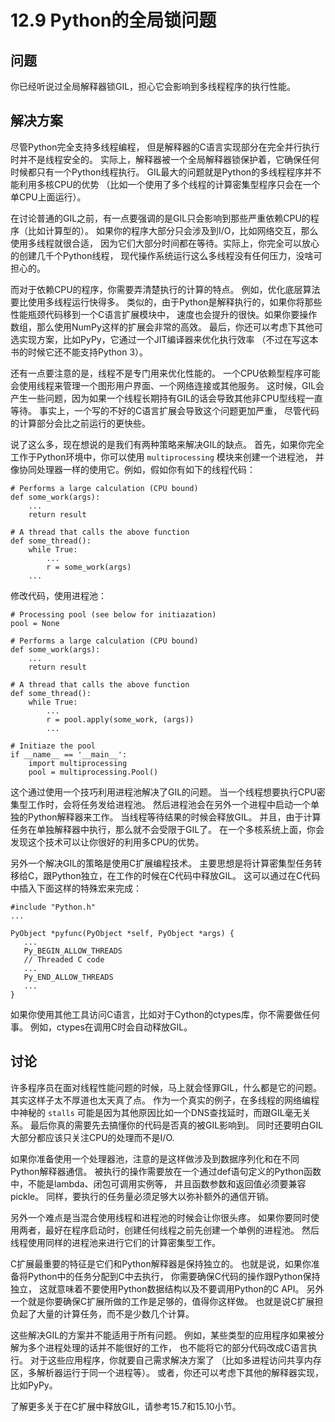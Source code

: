 

# 12.9 Python的全局锁问题

## 问题

你已经听说过全局解释器锁GIL，担心它会影响到多线程程序的执行性能。

## 解决方案

尽管Python完全支持多线程编程， 但是解释器的C语言实现部分在完全并行执行时并不是线程安全的。
实际上，解释器被一个全局解释器锁保护着，它确保任何时候都只有一个Python线程执行。
GIL最大的问题就是Python的多线程程序并不能利用多核CPU的优势 （比如一个使用了多个线程的计算密集型程序只会在一个单CPU上面运行）。

在讨论普通的GIL之前，有一点要强调的是GIL只会影响到那些严重依赖CPU的程序（比如计算型的）。
如果你的程序大部分只会涉及到I/O，比如网络交互，那么使用多线程就很合适， 因为它们大部分时间都在等待。实际上，你完全可以放心的创建几千个Python线程，
现代操作系统运行这么多线程没有任何压力，没啥可担心的。

而对于依赖CPU的程序，你需要弄清楚执行的计算的特点。 例如，优化底层算法要比使用多线程运行快得多。
类似的，由于Python是解释执行的，如果你将那些性能瓶颈代码移到一个C语言扩展模块中，
速度也会提升的很快。如果你要操作数组，那么使用NumPy这样的扩展会非常的高效。
最后，你还可以考虑下其他可选实现方案，比如PyPy，它通过一个JIT编译器来优化执行效率 （不过在写这本书的时候它还不能支持Python 3）。

还有一点要注意的是，线程不是专门用来优化性能的。 一个CPU依赖型程序可能会使用线程来管理一个图形用户界面、一个网络连接或其他服务。
这时候，GIL会产生一些问题，因为如果一个线程长期持有GIL的话会导致其他非CPU型线程一直等待。 事实上，一个写的不好的C语言扩展会导致这个问题更加严重，
尽管代码的计算部分会比之前运行的更快些。

说了这么多，现在想说的是我们有两种策略来解决GIL的缺点。 首先，如果你完全工作于Python环境中，你可以使用 `multiprocessing`
模块来创建一个进程池， 并像协同处理器一样的使用它。例如，假如你有如下的线程代码：

    
    
    # Performs a large calculation (CPU bound)
    def some_work(args):
        ...
        return result
    
    # A thread that calls the above function
    def some_thread():
        while True:
            ...
            r = some_work(args)
        ...
    

修改代码，使用进程池：

    
    
    # Processing pool (see below for initiazation)
    pool = None
    
    # Performs a large calculation (CPU bound)
    def some_work(args):
        ...
        return result
    
    # A thread that calls the above function
    def some_thread():
        while True:
            ...
            r = pool.apply(some_work, (args))
            ...
    
    # Initiaze the pool
    if __name__ == '__main__':
        import multiprocessing
        pool = multiprocessing.Pool()
    

这个通过使用一个技巧利用进程池解决了GIL的问题。 当一个线程想要执行CPU密集型工作时，会将任务发给进程池。
然后进程池会在另外一个进程中启动一个单独的Python解释器来工作。 当线程等待结果的时候会释放GIL。
并且，由于计算任务在单独解释器中执行，那么就不会受限于GIL了。 在一个多核系统上面，你会发现这个技术可以让你很好的利用多CPU的优势。

另外一个解决GIL的策略是使用C扩展编程技术。 主要思想是将计算密集型任务转移给C，跟Python独立，在工作的时候在C代码中释放GIL。
这可以通过在C代码中插入下面这样的特殊宏来完成：

    
    
    #include "Python.h"
    ...
    
    PyObject *pyfunc(PyObject *self, PyObject *args) {
       ...
       Py_BEGIN_ALLOW_THREADS
       // Threaded C code
       ...
       Py_END_ALLOW_THREADS
       ...
    }
    

如果你使用其他工具访问C语言，比如对于Cython的ctypes库，你不需要做任何事。 例如，ctypes在调用C时会自动释放GIL。

## 讨论

许多程序员在面对线程性能问题的时候，马上就会怪罪GIL，什么都是它的问题。 其实这样子太不厚道也太天真了点。 作为一个真实的例子，在多线程的网络编程中神秘的
`stalls` 可能是因为其他原因比如一个DNS查找延时，而跟GIL毫无关系。 最后你真的需要先去搞懂你的代码是否真的被GIL影响到。
同时还要明白GIL大部分都应该只关注CPU的处理而不是I/O.

如果你准备使用一个处理器池，注意的是这样做涉及到数据序列化和在不同Python解释器通信。
被执行的操作需要放在一个通过def语句定义的Python函数中，不能是lambda、闭包可调用实例等， 并且函数参数和返回值必须要兼容pickle。
同样，要执行的任务量必须足够大以弥补额外的通信开销。

另外一个难点是当混合使用线程和进程池的时候会让你很头疼。 如果你要同时使用两者，最好在程序启动时，创建任何线程之前先创建一个单例的进程池。
然后线程使用同样的进程池来进行它们的计算密集型工作。

C扩展最重要的特征是它们和Python解释器是保持独立的。 也就是说，如果你准备将Python中的任务分配到C中去执行，
你需要确保C代码的操作跟Python保持独立， 这就意味着不要使用Python数据结构以及不要调用Python的C API。
另外一个就是你要确保C扩展所做的工作是足够的，值得你这样做。 也就是说C扩展担负起了大量的计算任务，而不是少数几个计算。

这些解决GIL的方案并不能适用于所有问题。 例如，某些类型的应用程序如果被分解为多个进程处理的话并不能很好的工作， 也不能将它的部分代码改成C语言执行。
对于这些应用程序，你就要自己需求解决方案了 （比如多进程访问共享内存区，多解析器运行于同一个进程等）。 或者，你还可以考虑下其他的解释器实现，比如PyPy。

了解更多关于在C扩展中释放GIL，请参考15.7和15.10小节。

